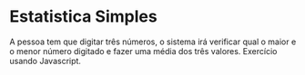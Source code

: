 # Estatistica Simples
A pessoa tem que digitar três números, o sistema irá verificar qual o maior e o menor número digitado e fazer uma média dos três valores.
Exercício usando Javascript.
